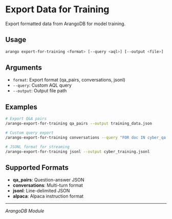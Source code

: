 # Export Data for Training

Export formatted data from ArangoDB for model training.

## Usage

```bash
arango export-for-training <format> [--query <aql>] [--output <file>]
```

## Arguments

- `format`: Export format (qa_pairs, conversations, jsonl)
- `--query`: Custom AQL query
- `--output`: Output file path

## Examples

```bash
# Export Q&A pairs
/arango-export-for-training qa_pairs --output training_data.json

# Custom query export
/arango-export-for-training conversations --query "FOR doc IN cyber_qa RETURN doc"

# JSONL format for streaming
/arango-export-for-training jsonl --output cyber_training.jsonl
```

## Supported Formats

- **qa_pairs**: Question-answer JSON
- **conversations**: Multi-turn format
- **jsonl**: Line-delimited JSON
- **alpaca**: Alpaca instruction format

---
*ArangoDB Module*

